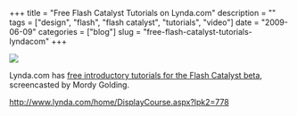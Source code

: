 +++
title = "Free Flash Catalyst Tutorials on Lynda.com"
description = ""
tags = ["design", "flash", "flash catalyst", "tutorials", "video"]
date = "2009-06-09"
categories = ["blog"]
slug = "free-flash-catalyst-tutorials-lyndacom"
+++



  <div class="notebook-screenshot"><a href="http://www.lynda.com/home/DisplayCourse.aspx?lpk2=778"><img src="/media/bluga/wt4a2edbb297130_0.jpg"/></a></div><p>Lynda.com has <a href="http://www.lynda.com/home/DisplayCourse.aspx?lpk2=778&amp;utm_source=LDC&amp;utm_medium=viral&amp;utm_content=flash_catalyst&amp;utm_campaign=flash_catalyst">free introductory tutorials for the Flash Catalyst beta</a>, screencasted by Mordy Golding.</p>
    
  <a href="http://www.lynda.com/home/DisplayCourse.aspx?lpk2=778">http://www.lynda.com/home/DisplayCourse.aspx?lpk2=778</a>
